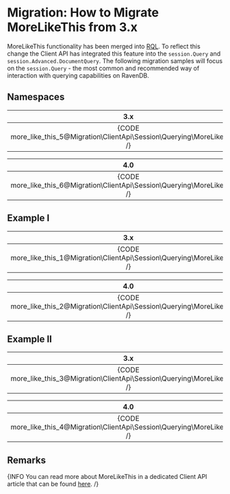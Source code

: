 # Migration: How to Migrate MoreLikeThis from 3.x

MoreLikeThis functionality has been merged into [RQL](../../../../indexes/querying/what-is-rql). To reflect this change the Client API has integrated this feature into the `session.Query` and `session.Advanced.DocumentQuery`. The following migration samples will focus on the `session.Query` - the most common and recommended way of interaction with querying capabilities on RavenDB.

## Namespaces

| 3.x |
|:---:|
| {CODE more_like_this_5@Migration\ClientApi\Session\Querying\MoreLikeThis.cs /} |

| 4.0 |
|:---:|
| {CODE more_like_this_6@Migration\ClientApi\Session\Querying\MoreLikeThis.cs /} |

## Example I

| 3.x |
|:---:|
| {CODE more_like_this_1@Migration\ClientApi\Session\Querying\MoreLikeThis.cs /} |

| 4.0 |
|:---:|
| {CODE more_like_this_2@Migration\ClientApi\Session\Querying\MoreLikeThis.cs /} |

## Example II

| 3.x |
|:---:|
| {CODE more_like_this_3@Migration\ClientApi\Session\Querying\MoreLikeThis.cs /} |

| 4.0 |
|:---:|
| {CODE more_like_this_4@Migration\ClientApi\Session\Querying\MoreLikeThis.cs /} |

## Remarks

{INFO You can read more about MoreLikeThis in a dedicated Client API article that can be found [here](../../../../client-api/session/querying/how-to-use-morelikethis). /}
